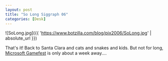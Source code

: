 ```yaml
---
layout: post
title: "So Long Siggraph 06"
categories: [Desk]
---
```



![SoLong.jpg]({{ 'https://www.botzilla.com/blog/pix2006/SoLong.jpg' | absolute_url }})


That's it! Back to Santa Clara and cats and snakes and kids. But not for long, <a href="http://www.microsoftgamefest.com/">Microsoft Gamefest</a> is only about a week away....
